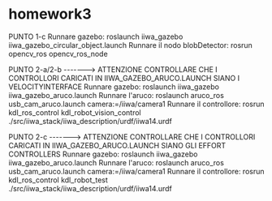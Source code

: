 # homework3

PUNTO 1-c
Runnare gazebo: roslaunch iiwa_gazebo iiwa_gazebo_circular_object.launch
Runnare il nodo blobDetector: rosrun opencv_ros opencv_ros_node


PUNTO 2-a/2-b -------> ATTENZIONE CONTROLLARE CHE I CONTROLLORI CARICATI IN IIWA_GAZEBO_ARUCO.LAUNCH SIANO I VELOCITYINTERFACE 
Runnare gazebo: roslaunch iiwa_gazebo iiwa_gazebo_aruco.launch
Runnare l'aruco: roslaunch aruco_ros usb_cam_aruco.launch camera:=/iiwa/camera1
Runnare il controllore: rosrun kdl_ros_control kdl_robot_vision_control ./src/iiwa_stack/iiwa_description/urdf/iiwa14.urdf


PUNTO 2-c -------> ATTENZIONE CONTROLLARE CHE I CONTROLLORI CARICATI IN IIWA_GAZEBO_ARUCO.LAUNCH SIANO GLI EFFORT CONTROLLERS
Runnare gazebo: roslaunch iiwa_gazebo iiwa_gazebo_aruco.launch
Runnare l'aruco: roslaunch aruco_ros usb_cam_aruco.launch camera:=/iiwa/camera1
Runnare il controllore: rosrun kdl_ros_control kdl_robot_test ./src/iiwa_stack/iiwa_description/urdf/iiwa14.urdf
